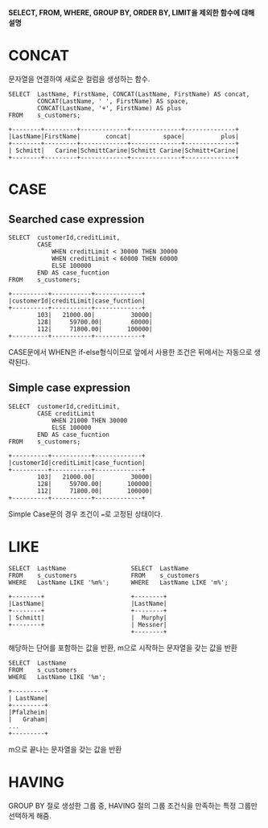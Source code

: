 **SELECT, FROM, WHERE, GROUP BY, ORDER BY, LIMIT을 제외한 함수에 대해 설명**
# CONCAT
문자열을 연결하여 새로운 컬럼을 생성하는 함수.
```
SELECT  LastName, FirstName, CONCAT(LastName, FirstName) AS concat,
        CONCAT(LastName, ' ', FirstName) AS space,
        CONCAT(LastName, '+', FirstName) AS plus
FROM    s_customers;

+--------+---------+-------------+--------------+--------------+
|LastName|FirstName|       concat|         space|          plus|
+--------+---------+-------------+--------------+--------------+
| Schmitt|   Carine|SchmittCarine|Schmitt Carine|Schmitt+Carine|
+--------+---------+-------------+--------------+--------------+
```
# CASE
## Searched case expression
```
SELECT  customerId,creditLimit,
        CASE
            WHEN creditLimit < 30000 THEN 30000
            WHEN creditLimit < 60000 THEN 60000
            ELSE 100000
        END AS case_fucntion
FROM    s_customers;

+----------+-----------+-------------+
|customerId|creditLimit|case_fucntion|
+----------+-----------+-------------+
        103|   21000.00|	      30000|
        128|	 59700.00|	      60000|
        112|	 71800.00|	     100000|
+----------+-----------+-------------+
```
CASE문에서 WHEN은 if-else형식이므로 앞에서 사용한 조건은 뒤에서는 자동으로 생략된다.
## Simple case expression
```
SELECT  customerId,creditLimit,
        CASE creditLimit
            WHEN 21000 THEN 30000
            ELSE 100000
        END AS case_fucntion
FROM    s_customers;

+----------+-----------+-------------+
|customerId|creditLimit|case_fucntion|
+----------+-----------+-------------+
        103|   21000.00|	      30000|
        128|	 59700.00|	     100000|
        112|	 71800.00|	     100000|
+----------+-----------+-------------+
```
Simple Case문의 경우 조건이 `=`로 고정된 상태이다.
# LIKE
```
SELECT  LastName                  SELECT  LastName
FROM    s_customers               FROM    s_customers
WHERE   LastName LIKE '%m%';      WHERE   LastName LIKE 'm%';

+--------+                        +--------+
|LastName|                        |LastName|
+--------+                        +--------+
| Schmitt|                        |  Murphy|
+--------+                        | Messner|
                                  +--------+       
```  
해당하는 단어를 포함하는 값을 반환,  m으로 시작하는 문자열을 갖는 값을 반환
```
SELECT  LastName
FROM    s_customers
WHERE   LastName LIKE '%m';

+---------+
| LastName|
+---------+
|Pfalzheim|
|   Graham|
...
+---------+
```
m으로 끝나는 문자열을 갖는 값을 반환
# HAVING
GROUP BY 절로 생성한 그룹 중, HAVING 절의 그룹 조건식을 만족하는 특정 그룹만 선택하게 해줌.
